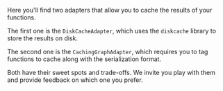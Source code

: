 Here you'll find two adapters that allow you to cache the results of your functions.

The first one is the `DiskCacheAdapter`, which uses the `diskcache` library to store the results on disk.

The second one is the `CachingGraphAdapter`, which requires you to tag functions to cache along with the
serialization format.

Both have their sweet spots and trade-offs. We invite you play with them and provide feedback on which one you prefer.
